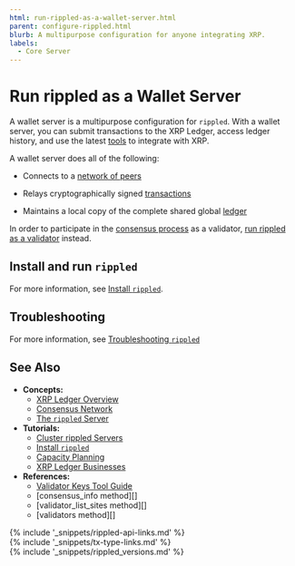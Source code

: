 ```yaml
---
html: run-rippled-as-a-wallet-server.html
parent: configure-rippled.html
blurb: A multipurpose configuration for anyone integrating XRP.
labels:
  - Core Server
---
```

# Run rippled as a Wallet Server

A wallet server is a multipurpose configuration for `rippled`. With a wallet server, you can submit transactions to the XRP Ledger, access ledger history, and use the latest [tools](software-ecosystem.html) to integrate with XRP.


A wallet server does all of the following:

- Connects to a [network of peers](consensus-network.html)

- Relays cryptographically signed [transactions](transaction-basics.html)

- Maintains a local copy of the complete shared global [ledger](ledgers.html)


In order to participate in the [consensus process](consensus.html) as a validator, [run rippled as a validator](run-rippled-as-a-validator.html) instead.


## Install and run `rippled`

For more information, see [Install `rippled`](install-rippled.html).

## Troubleshooting

For more information, see [Troubleshooting `rippled`](troubleshoot-the-rippled-server.html)


## See Also

- **Concepts:**
    - [XRP Ledger Overview](xrp-ledger-overview.html)
    - [Consensus Network](consensus-network.html)
    - [The `rippled` Server](xrpl-servers.html)
- **Tutorials:**
    - [Cluster rippled Servers](cluster-rippled-servers.html)
    - [Install `rippled`](install-rippled.html)
    - [Capacity Planning](capacity-planning.html)
    - [XRP Ledger Businesses](xrp-ledger-businesses.html)
- **References:**
    - [Validator Keys Tool Guide](https://github.com/ripple/validator-keys-tool/blob/master/doc/validator-keys-tool-guide.md)
    - [consensus_info method][]
    - [validator_list_sites method][]
    - [validators method][]


<!--{# common link defs #}-->
{% include '_snippets/rippled-api-links.md' %}			
{% include '_snippets/tx-type-links.md' %}			
{% include '_snippets/rippled_versions.md' %}
